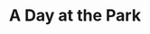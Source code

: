 ---
pid: fs92
title: A Day at the Park
location_transcription: Franklin Square (in the fountain)
coordinates: "[-75.150421868299, 39.955675019185]"
zipcode: NJ08901
gen_neighborhood: 
neighborhood: 
outside_phl: New Brunswick NJ
age: '21'
age_range: 20-29
instagram: 
image_file_name: fs_92.jpg
proposal_transcription: |-
  //Phil// means //love// so I think it's appropriate to represent the love of all the families that pass through Franklin Square.
  [Sculpture of two adults holding and a child holding hands in a fountain]
  *sorry it's so crappy, but you get the idea
topic: Family,Youth,Love
topic_summary: 0, 0, 0
type: Fountain
keywords_other: 
credit: Erica Chang
image_labels: 
twitter: 
facebook: 
permalink: "/monuments/fs92/"
layout: item-page
---